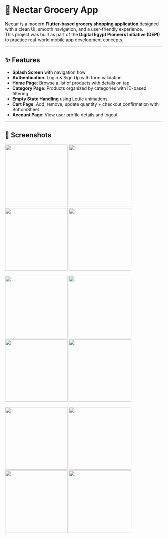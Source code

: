 # 🌸 Nectar Grocery App

Nectar is a modern **Flutter-based grocery shopping application** designed with a clean UI, smooth navigation, and a user-friendly experience.  
This project was built as part of the **Digital Egypt Pioneers Initiative (DEPI)** to practice real-world mobile app development concepts.

---

## ✨ Features

- **Splash Screen** with navigation flow  
- **Authentication**: Login & Sign Up with form validation  
- **Home Page**: Browse a list of products with details on tap  
- **Category Page**: Products organized by categories with ID-based filtering  
- **Empty State Handling** using Lottie animations  
- **Cart Page**: Add, remove, update quantity + checkout confirmation with BottomSheet  
- **Account Page**: View user profile details and logout  

---

## 📸 Screenshots

<p float="left">
  <img src="https://github.com/user-attachments/assets/38590e4f-9cd6-4efa-92f2-a996fca9aa33" width="200" />
  <img src="https://github.com/user-attachments/assets/c8aeb58a-7b4b-41b9-a950-e4f7c9196527" width="200" />
  <img src="https://github.com/user-attachments/assets/8ebf8a3d-a143-4dd1-89aa-543ec27cb446" width="200" />
  <img  src="https://github.com/user-attachments/assets/c8b64ce1-0f6a-4ab9-be75-8c4b6ffd525c" width="200"/>
 
</p>

<p float="left">
   <img src="https://github.com/user-attachments/assets/58e9be23-e12e-4f28-a6a9-a6dd638d2b6a" width="200" />
  <img src="https://github.com/user-attachments/assets/a6cd2213-565c-4617-9ce5-1061652c61b4" width="200" />
  <img src="https://github.com/user-attachments/assets/b54e593e-70d7-4b04-acba-bf537ae11e3c" width="200" />
  <img src="https://github.com/user-attachments/assets/99c1c6de-b241-4980-b1fb-3d09aa2e1217" width="200" />


  
</p>

<p float="left">
    <img src="https://github.com/user-attachments/assets/48e30280-d376-40ba-8181-21ca31bdb9c7" width="200" />
  <img src="https://github.com/user-attachments/assets/1554de75-3fda-47f6-9108-14a1d2322b17" width="200" />
  <img src="https://github.com/user-attachments/assets/47088ad6-1da3-4498-b2cf-a52bb4f121ce" width="200" />
  <img src="https://github.com/user-attachments/assets/6c700c70-ff75-4b6f-b2ee-4fd675ebe78e" width="200" />
  <!-- Add more images here if needed -->
</p>

